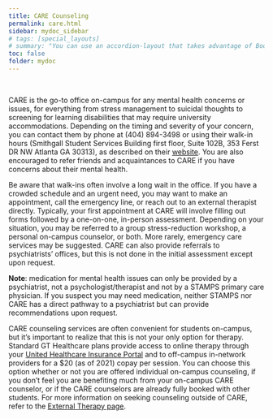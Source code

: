 ```yaml
---
title: CARE Counseling
permalink: care.html
sidebar: mydoc_sidebar
# tags: [special_layouts]
# summary: "You can use an accordion-layout that takes advantage of Bootstrap styling. This is useful for an FAQ page."
toc: false
folder: mydoc
---
```


<p>&nbsp;</p>

<p>CARE is the go-to office on-campus for any mental health concerns or issues, for everything from stress management to suicidal thoughts to screening for learning disabilities that may require university accommodations. Depending on the timing and severity of your concern, you can contact them by phone at (404) 894-3498 or using their walk-in hours (Smithgall Student Services Building first floor, Suite 102B, 353 Ferst DR NW Atlanta GA 30313), as described on their <a href="https://mentalhealth.gatech.edu/">website</a>. You are also encouraged to refer friends and acquaintances to CARE if you have concerns about their mental health.</p>

<p>Be aware that walk-ins often involve a long wait in the office. If you have a crowded schedule and an urgent need, you may want to make an appointment, call the emergency line, or reach out to an external therapist directly. Typically, your first appointment at CARE will involve filling out forms followed by a one-on-one, in-person assessment. Depending on your situation, you may be referred to a group stress-reduction workshop, a personal on-campus counselor, or both. More rarely, emergency care services may be suggested. CARE can also provide referrals to psychiatrists’ offices, but this is not done in the initial assessment except upon request.</p>

<p><b>Note</b>: medication for mental health issues can only be provided by a psychiatrist, not a psychologist/therapist and not by a STAMPS primary care physician. If you suspect you may need medication, neither STAMPS nor CARE has a direct pathway to a psychiatrist but can provide recommendations upon request.</p>

<p>CARE counseling services are often convenient for students on-campus, but it’s important to realize that this is not your only option for therapy. Standard GT Healthcare plans provide access to online therapy through your <a href="https://myaccount.uhcsr.com/mybenefits">United Healthcare Insurance Portal</a> and to off-campus in-network providers for a $20 (as of 2021) copay per session. You can choose this option whether or not you are offered individual on-campus counseling, if you don’t feel you are benefiting much from your on-campus CARE counselor, or if the CARE counselors are already fully booked with other students. For more information on seeking counseling outside of CARE, refer to the <a href="https://github.gatech.edu/pages/ehariharan3/apollo.github.io/external_therapy.html">External Therapy page</a>.</p>
